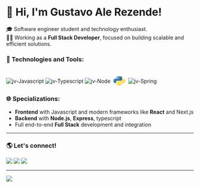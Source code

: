

# 👋 Hi, I'm Gustavo Ale Rezende!

🎓 Software engineer student and technology enthusiast.  
👨‍💻 Working as a **Full Stack Developer**, focused on building scalable and efficient solutions.

### 🚀 Technologies and Tools:
<div style="display: inline_block"><br>
  <img align="center" alt="jv-Javascript" height="30" width="40" src="https://cdn.jsdelivr.net/gh/devicons/devicon/icons/javascript/javascript-original.svg" />
  <img align="center" alt="jv-Typescript" height="30" width="40" src="https://cdn.jsdelivr.net/gh/devicons/devicon/icons/typescript/typescript-original.svg" />
  <img align="center" alt="jv-Node" height="30" width="40" src="https://cdn.jsdelivr.net/gh/devicons/devicon/icons/nodejs/nodejs-original.svg">
  <img align="center" alt="jv-Python" height="30" width="40" src="https://raw.githubusercontent.com/devicons/devicon/master/icons/python/python-original.svg">
  <img align="center" alt="jv-Spring" height="30" width="40" src="https://cdn.jsdelivr.net/gh/devicons/devicon/icons/spring/spring-original.svg" />
 
  
</div>

### 🌐 Specializations:
- **Frontend** with Javascript and modern frameworks like **React** and Next.js
- **Backend** with **Node.js**, **Express**, typescript
- Full end-to-end **Full Stack** development and integration

---

### 🌎 Let's connect!
<div> 
  <a href="https://www.youtube.com/@alerezendeee" target="_blank"><img src="https://img.shields.io/badge/YouTube-FF0000?style=for-the-badge&logo=youtube&logoColor=white" target="_blank"></a>
  <a href="https://instagram.com/rzendeee" target="_blank"><img src="https://img.shields.io/badge/-Instagram-%23E4405F?style=for-the-badge&logo=instagram&logoColor=white" target="_blank"></a>
  <a href="www.linkedin.com/in/gustavorezendeee" target="_blank"><img src="https://img.shields.io/badge/-LinkedIn-%230077B5?style=for-the-badge&logo=linkedin&logoColor=white" target="_blank"></a> 
</div>

---

![](https://komarev.com/ghpvc/?username=KlaytonJR&color=green&style=flat-square)

